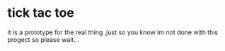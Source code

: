 # tick tac toe
 it  is a prototype for the real thing
,just so you know im not done with this progect so please wait...
